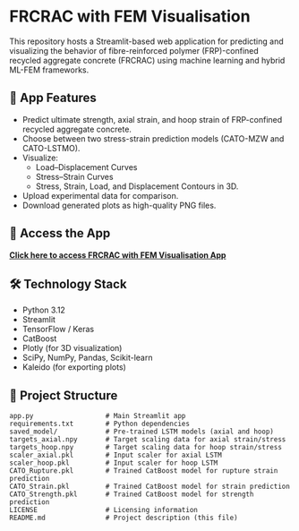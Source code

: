 # FRCRAC with FEM Visualisation

This repository hosts a Streamlit-based web application for predicting and visualizing the behavior of fibre-reinforced polymer (FRP)-confined recycled aggregate concrete (FRCRAC) using machine learning and hybrid ML-FEM frameworks.

## 📌 App Features

- Predict ultimate strength, axial strain, and hoop strain of FRP-confined recycled aggregate concrete.
- Choose between two stress-strain prediction models (CATO-MZW and CATO-LSTMO).
- Visualize:
  - Load–Displacement Curves
  - Stress–Strain Curves
  - Stress, Strain, Load, and Displacement Contours in 3D.
- Upload experimental data for comparison.
- Download generated plots as high-quality PNG files.

## 🚀 Access the App

[**Click here to access FRCRAC with FEM Visualisation App**](https://frcrac.streamlit.app/)

## 🛠 Technology Stack

- Python 3.12
- Streamlit
- TensorFlow / Keras
- CatBoost
- Plotly (for 3D visualization)
- SciPy, NumPy, Pandas, Scikit-learn
- Kaleido (for exporting plots)

## 📂 Project Structure

```plaintext
app.py                  # Main Streamlit app
requirements.txt        # Python dependencies
saved_model/            # Pre-trained LSTM models (axial and hoop)
targets_axial.npy       # Target scaling data for axial strain/stress
targets_hoop.npy        # Target scaling data for hoop strain/stress
scaler_axial.pkl        # Input scaler for axial LSTM
scaler_hoop.pkl         # Input scaler for hoop LSTM
CATO_Rupture.pkl        # Trained CatBoost model for rupture strain prediction
CATO_Strain.pkl         # Trained CatBoost model for strain prediction
CATO_Strength.pkl       # Trained CatBoost model for strength prediction
LICENSE                 # Licensing information
README.md               # Project description (this file)
